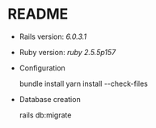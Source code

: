 # README

* Rails version: *6.0.3.1*
* Ruby version: *ruby 2.5.5p157*

* Configuration
    
     
    bundle install
    yarn install --check-files
                 
* Database creation

    
    rails db:migrate
 